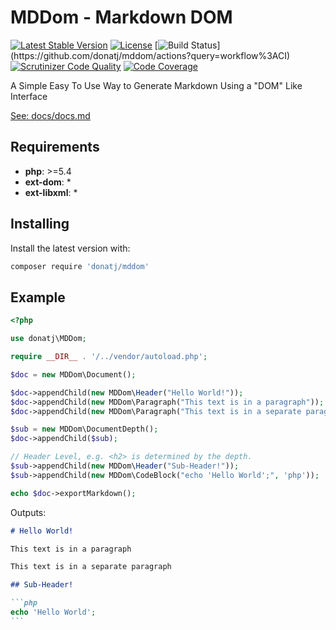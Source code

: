 # MDDom - Markdown DOM

[![Latest Stable Version](https://poser.pugx.org/donatj/mddom/version)](https://packagist.org/packages/donatj/mddom)
[![License](https://poser.pugx.org/donatj/mddom/license)](https://packagist.org/packages/donatj/mddom)
[![Build Status](https://github.com/donatj/mddom/workflows/CI/badge.svg?)](https://github.com/donatj/mddom/actions?query=workflow%3ACI)
[![Scrutinizer Code Quality](https://scrutinizer-ci.com/g/donatj/mddom/badges/quality-score.png?b=master)](https://scrutinizer-ci.com/g/donatj/mddom)
[![Code Coverage](https://scrutinizer-ci.com/g/donatj/mddom/badges/coverage.png?b=master)](https://scrutinizer-ci.com/g/donatj/mddom)


A Simple Easy To Use Way to Generate Markdown Using a "DOM" Like Interface

[See: docs/docs.md](docs/docs.md)



## Requirements

- **php**: >=5.4
- **ext-dom**: *
- **ext-libxml**: *

## Installing

Install the latest version with:

```bash
composer require 'donatj/mddom'
```

## Example

```php
<?php

use donatj\MDDom;

require __DIR__ . '/../vendor/autoload.php';

$doc = new MDDom\Document();

$doc->appendChild(new MDDom\Header("Hello World!"));
$doc->appendChild(new MDDom\Paragraph("This text is in a paragraph"));
$doc->appendChild(new MDDom\Paragraph("This text is in a separate paragraph"));

$sub = new MDDom\DocumentDepth();
$doc->appendChild($sub);

// Header Level, e.g. <h2> is determined by the depth.
$sub->appendChild(new MDDom\Header("Sub-Header!"));
$sub->appendChild(new MDDom\CodeBlock("echo 'Hello World';", 'php'));

echo $doc->exportMarkdown();

```

Outputs:

````markdown
# Hello World!

This text is in a paragraph

This text is in a separate paragraph

## Sub-Header!

```php
echo 'Hello World';
```
````